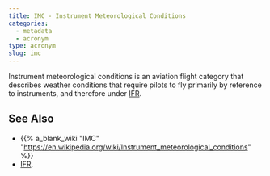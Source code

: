 ```yaml
---
title: IMC - Instrument Meteorological Conditions
categories:
  - metadata
  - acronym
type: acronym
slug: imc
---
```


Instrument meteorological conditions is an aviation flight category
that describes weather conditions that require pilots to fly primarily
by reference to instruments, and therefore under [IFR][ifr].

## See Also

* {{% a_blank_wiki "IMC" "https://en.wikipedia.org/wiki/Instrument_meteorological_conditions" %}}
* [IFR][ifr].

[ifr]: /acronym/ifr/ "IFR"
